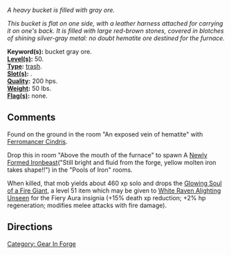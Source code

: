 *A heavy bucket is filled with gray ore.*

*This bucket is flat on one side, with a leather harness attached for
carrying it on one's back. It is filled with large red-brown stones,
covered in blotches of shining silver-gray metal: no doubt hematite ore
destined for the furnace.*

**Keyword(s):** bucket gray ore.  
**[Level(s)](Object_Level.md "wikilink"):** 50.  
**[Type](:Category:_Object_Types.md "wikilink"):**
[trash](:Category:_Trash.md "wikilink").  
**[Slot(s)](Object_Slots.md "wikilink"):** .  
**[Quality](Object_Quality.md "wikilink"):** 200 hps.  
**[Weight](Object_Weight.md "wikilink"):** 50 lbs.  
**[Flag(s)](:Category:_Object_Flags.md "wikilink"):** none.  

## Comments

Found on the ground in the room "An exposed vein of hematite" with
[Ferromancer Cindris](Ferromancer_Cindris "wikilink").

Drop this in room "Above the mouth of the furnace" to spawn A [Newly
Formed Ironbeast](Newly_Formed_Ironbeast "wikilink")("Still bright and
fluid from the forge, yellow molten iron takes shape!!") in the "Pools
of Iron" rooms.

When killed, that mob yields about 460 xp solo and drops the [Glowing
Soul of a Fire Giant](Glowing_Soul_of_a_Fire_Giant "wikilink"), a level
51 item which may be given to [White Raven Alighting
Unseen](White_Raven_Alighting_Unseen "wikilink") for the Fiery Aura
insignia (+15% death xp reduction; +2% hp regeneration; modifies melee
attacks with fire damage).

## Directions

[Category: Gear In Forge](Category:_Gear_In_Forge "wikilink")
